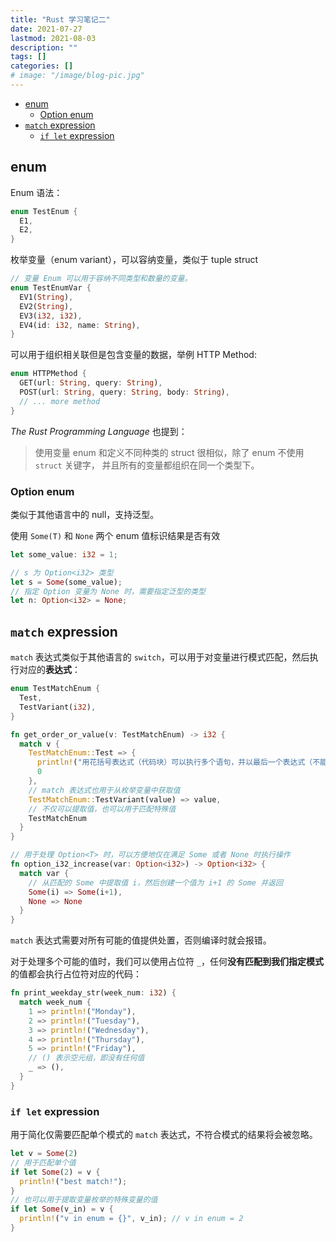 ```yaml
---
title: "Rust 学习笔记二"
date: 2021-07-27
lastmod: 2021-08-03
description: ""
tags: []
categories: []
# image: "/image/blog-pic.jpg"
---
```


- [enum](#enum)
  - [Option enum](#option-enum)
- [`match` expression](#match-expression)
  - [`if let` expression](#if-let-expression)

## enum

Enum 语法：

```rust
enum TestEnum {
  E1,
  E2,
}
```

枚举变量（enum variant），可以容纳变量，类似于 tuple struct

```rust
// 变量 Enum 可以用于容纳不同类型和数量的变量。
enum TestEnumVar {
  EV1(String),
  EV2(String),
  EV3(i32, i32),
  EV4(id: i32, name: String),
}
```

可以用于组织相关联但是包含变量的数据，举例 HTTP Method:

```rust
enum HTTPMethod {
  GET(url: String, query: String),
  POST(url: String, query: String, body: String),
  // ... more method
}
```

*The Rust Programming Language* 也提到：

> 使用变量 enum 和定义不同种类的 struct 很相似，除了 enum 不使用 `struct` 关键字，
> 并且所有的变量都组织在同一个类型下。

### Option enum

类似于其他语言中的 null，支持泛型。

使用 `Some(T)` 和 `None` 两个 enum 值标识结果是否有效

```rust
let some_value: i32 = 1;

// s 为 Option<i32> 类型
let s = Some(some_value);
// 指定 Option 变量为 None 时，需要指定泛型的类型
let n: Option<i32> = None;
```

## `match` expression

`match` 表达式类似于其他语言的 `switch`，可以用于对变量进行模式匹配，然后执行对应的**表达式**：

```rust
enum TestMatchEnum {
  Test,
  TestVariant(i32),
}

fn get_order_or_value(v: TestMatchEnum) -> i32 {
  match v {
    TestMatchEnum::Test => {
      println!("用花括号表达式（代码块）可以执行多个语句，并以最后一个表达式（不能是语句）为返回值");
      0
    },
    // match 表达式也用于从枚举变量中获取值
    TestMatchEnum::TestVariant(value) => value,
    // 不仅可以提取值，也可以用于匹配特殊值
    TestMatchEnum
  }
}

// 用于处理 Option<T> 时，可以方便地仅在满足 Some 或者 None 时执行操作
fn option_i32_increase(var: Option<i32>) -> Option<i32> {
  match var {
    // 从匹配的 Some 中提取值 i，然后创建一个值为 i+1 的 Some 并返回
    Some(i) => Some(i+1),
    None => None
  }
}
```

`match` 表达式需要对所有可能的值提供处置，否则编译时就会报错。

对于处理多个可能的值时，我们可以使用占位符 `_`，任何**没有匹配到我们指定模式**的值都会执行占位符对应的代码：

```rust
fn print_weekday_str(week_num: i32) {
  match week_num {
    1 => println!("Monday"),
    2 => println!("Tuesday"),
    3 => println!("Wednesday"),
    4 => println!("Thursday"),
    5 => println!("Friday"),
    // () 表示空元组，即没有任何值
    _ => (),
  }
}
```

### `if let` expression

用于简化仅需要匹配单个模式的 `match` 表达式，不符合模式的结果将会被忽略。

```rust
let v = Some(2)
// 用于匹配单个值
if let Some(2) = v {
  println!("best match!");
}
// 也可以用于提取变量枚举的特殊变量的值
if let Some(v_in) = v {
  println!("v in enum = {}", v_in); // v in enum = 2
}
```
